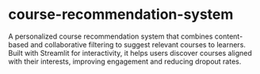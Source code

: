 # course-recommendation-system
A personalized course recommendation system that combines content-based and collaborative filtering to suggest relevant courses to learners. Built with Streamlit for interactivity, it helps users discover courses aligned with their interests, improving engagement and reducing dropout rates.
